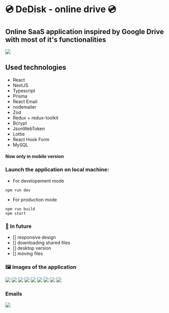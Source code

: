 # 💿 **DeDisk - online drive** 💿
## Online SaaS application inspired by Google Drive with most of it's functionalities

![](https://github.com/Remxin/DeDisk2/blob/master/public/images/logo.png?raw=true)


## Used technologies
- React
- NextJS
- Typescript
- Prisma
- React Email
- nodemailer
- Zod
- Redux + redux-toolkit
- Bcrypt
- JsonWebToken
- Lottie
- React Hook Form
- MySQL

#### Now only in mobile version ####
### **Launch the application on local machine:**  
- For developement mode
```
npm run dev
```
- For production mode
```
npm run build
npm start
```



### 🤖 **In future**
- [] responsive design
- [] downloading shared files
- [] desktop version
- [] moving files



### 🖼️ **Images of the application** 
![](https://github.com/Remxin/DeDisk2/blob/master/readme-images/dedisk1.png?raw=true)
![](https://github.com/Remxin/DeDisk2/blob/master/readme-images/dedisk2.png?raw=true)
![](https://github.com/Remxin/DeDisk2/blob/master/readme-images/dedisk3.png?raw=true)
![](https://github.com/Remxin/DeDisk2/blob/master/readme-images/dedisk4.png?raw=true)
![](https://github.com/Remxin/DeDisk2/blob/master/readme-images/dedisk5.png?raw=true)
![](https://github.com/Remxin/DeDisk2/blob/master/readme-images/dedisk6.png?raw=true)
![](https://github.com/Remxin/DeDisk2/blob/master/readme-images/dedisk7.png?raw=true)
![](https://github.com/Remxin/DeDisk2/blob/master/readme-images/dedisk8.png?raw=true)
![](https://github.com/Remxin/DeDisk2/blob/master/readme-images/dedisk9.png?raw=true)

### **Emails**
![](https://github.com/Remxin/DeDisk2/blob/master/readme-images/dedisk10.png?raw=true)
